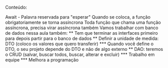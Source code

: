 Conteúdo:

Await - Palavra reservada para "esperar"
Quando se coloca, a função obrigatoriamente se torna assíncrona
Toda função que chama uma função assíncrona, precisa virar assíncrona também
Vamos trabalhar com banco de dados nessa aula também: ** Tem que terminar as interfaces primeiro para depois partir para o banco de dados ** Definir a unidade de medida: DTO (coloco os valores que quero transferir) *** Quando você define o DTO, o seu projeto depende do DTO e não de algo externo ** DAO: teremos o CRUD (salvar, buscar todos, buscar, alterar e excluir) *** Trabalho em equipe *** Melhora a programação